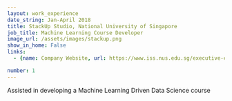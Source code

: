 ```yaml
---
layout: work_experience
date_string: Jan-April 2018
title: StackUp Studio, National University of Singapore
job_title: Machine Learning Course Developer
image_url: /assets/images/stackup.png
show_in_home: False
links:
  - {name: Company Website, url: https://www.iss.nus.edu.sg/executive-education/discipline/detail/stackup---startup-tech-talent-development}

number: 1
---
```


Assisted in developing a Machine Learning Driven Data Science course